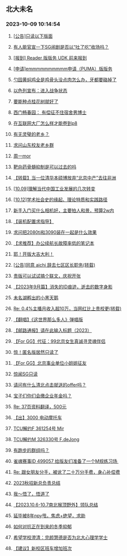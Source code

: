 ## 北大未名 
### 2023-10-09 10:14:54

1. [[公告]只读以下版面](https://bbs.pku.edu.cn/v2/post-read.php?bid=751&threadid=18660476)

2. [有人能官宣一下SG闹剧是否以“吐了吃”收场吗？](https://bbs.pku.edu.cn/v2/post-read.php?bid=1&threadid=18659141)

3. [[报到] Reader 版版务 UDK 前来报到](https://bbs.pku.edu.cn/v2/post-read.php?bid=665&threadid=18660605)

4. [[申请]emmmmmmmmmm申请（PUMA）版版务](https://bbs.pku.edu.cn/v2/post-read.php?bid=740&threadid=18660309)

5. [勺园黄焖鸡全是鸡骨头没点肉怎么办，牙都要硌掉了](https://bbs.pku.edu.cn/v2/post-read.php?bid=1431&threadid=18660670)

6. [以色列宣布：进入战争状态](https://bbs.pku.edu.cn/v2/post-read.php?bid=155&threadid=18660341)

7. [要能种点桂花树就好了](https://bbs.pku.edu.cn/v2/post-read.php?bid=138&threadid=18659762)

8. [西门畅春园： 有偿征不住宿舍男博士](https://bbs.pku.edu.cn/v2/post-read.php?bid=1431&threadid=17205128)

9. [在互联网大厂怎么样才能卷到p8](https://bbs.pku.edu.cn/v2/post-read.php?bid=104&threadid=18657630)

10. [有无灵璧的老乡？](https://bbs.pku.edu.cn/v2/post-read.php?bid=476&threadid=18660924)

11. [求问山东校友老乡群](https://bbs.pku.edu.cn/v2/post-read.php?bid=453&threadid=18480620)

12. [周一mor](https://bbs.pku.edu.cn/v2/post-read.php?bid=468&threadid=18660888)

13. [靶向药骨髓抑制是可以过去的吗](https://bbs.pku.edu.cn/v2/post-read.php?bid=244&threadid=18659041)

14. [【转载】当一位清华本硕博放弃“北京中产”去往非洲](https://bbs.pku.edu.cn/v2/post-read.php?bid=606&threadid=18660889)

15. [[10.09]理解当代中国工业发展的几次转变](https://bbs.pku.edu.cn/v2/post-read.php?bid=342&threadid=18660904)

16. [[10.12]学术社会史的缘起、理论特质和实践路径](https://bbs.pku.edu.cn/v2/post-read.php?bid=342&threadid=18660917)

17. [新手入门买什么相机好，主要拍人和景，预算2w内](https://bbs.pku.edu.cn/v2/post-read.php?bid=197&threadid=18660348)

18. [【装机配置求指导】](https://bbs.pku.edu.cn/v2/post-read.php?bid=1361&threadid=18660796)

19. [求问把2080ti和3090装在一起是什么效果](https://bbs.pku.edu.cn/v2/post-read.php?bid=1361&threadid=18658233)

20. [【求推荐】办公续航长故障率低的笔记本](https://bbs.pku.edu.cn/v2/post-read.php?bid=484&threadid=18660908)

21. [耶！开版大吉大利！](https://bbs.pku.edu.cn/v2/post-read.php?bid=1475&threadid=18660516)

22. [[公告]同意 aichi 辞去七区区长职务(转载)](https://bbs.pku.edu.cn/v2/post-read.php?bid=338&threadid=18650884)

23. [贵版可以试试搞个联文，庆祝开张](https://bbs.pku.edu.cn/v2/post-read.php?bid=1475&threadid=18660795)

24. [【2023年9月篇】消失的ID痕迹，逝去的数字身影](https://bbs.pku.edu.cn/v2/post-read.php?bid=338&threadid=18659240)

25. [未名湖孵出的小黑天鹅](https://bbs.pku.edu.cn/v2/post-read.php?bid=441&threadid=18659569)

26. [Re: 0.4%主播月收入超10万，当网红比上贵校更(转载)](https://bbs.pku.edu.cn/v2/post-read.php?bid=72&threadid=18660443)

27. [【翻唱】《这世界那么多人》弹唱版](https://bbs.pku.edu.cn/v2/post-read.php?bid=79&threadid=18660015)

28. [【邮路通报】请在此输入标题（2023）](https://bbs.pku.edu.cn/v2/post-read.php?bid=1367&threadid=18479885)

29. [【For GG】代征：99北京女生真诚寻灵魂伴侣](https://bbs.pku.edu.cn/v2/post-read.php?bid=167&threadid=18660218)

30. [惊！匿名版居然只读了](https://bbs.pku.edu.cn/v2/post-read.php?bid=103&threadid=18660676)

31. [【For GG】北京事业单位小姐姐征友](https://bbs.pku.edu.cn/v2/post-read.php?bid=167&threadid=18607838)

32. [惊闻SG只读](https://bbs.pku.edu.cn/v2/post-read.php?bid=103&threadid=18660613)

33. [请问有什么清北点击就送的offer吗？](https://bbs.pku.edu.cn/v2/post-read.php?bid=99&threadid=18660599)

34. [宝子们你们会缴企业年金吗？](https://bbs.pku.edu.cn/v2/post-read.php?bid=99&threadid=18495856)

35. [Re: 37页资料翻译，500元](https://bbs.pku.edu.cn/v2/post-read.php?bid=419&threadid=18650963)

36. [【出】3000 电动摩托车](https://bbs.pku.edu.cn/v2/post-read.php?bid=71&threadid=18660658)

37. [TCU解约F 361254号 Mir](https://bbs.pku.edu.cn/v2/post-read.php?bid=519&threadid=18660918)

38. [TCU解约M 326330号 F.deJong](https://bbs.pku.edu.cn/v2/post-read.php?bid=519&threadid=18660915)

39. [有跑步的群组吗？](https://bbs.pku.edu.cn/v2/post-read.php?bid=219&threadid=18597689)

40. [雀魂赛事ID 499057 给版友们准备了一个M规练习场 ](https://bbs.pku.edu.cn/v2/post-read.php?bid=744&threadid=18660786)

41. [Re: 跟女朋友分手，被讹了二十万分手费，身心补偿费](https://bbs.pku.edu.cn/v2/post-read.php?bid=301&threadid=18659945)

42. [2023秋招新总负责总结](https://bbs.pku.edu.cn/v2/post-read.php?bid=224&threadid=18660777)

43. [我～悟了，悟道了](https://bbs.pku.edu.cn/v2/post-read.php?bid=544&threadid=18660444)

44. [【2023.10.6-10.7南北猴顶野外】领队总结](https://bbs.pku.edu.cn/v2/post-read.php?bid=224&threadid=18660734)

45. [延毕被8年npy甩，焦虑+绝望，求助](https://bbs.pku.edu.cn/v2/post-read.php?bid=690&threadid=18660563)

46. [如何对抗正在到来的冬季抑郁](https://bbs.pku.edu.cn/v2/post-read.php?bid=690&threadid=18660872)

47. [希望学校澄清：完颜慧德是否为北大心理学学士](https://bbs.pku.edu.cn/v2/post-read.php?bid=438&threadid=18659734)

48. [【建议】新校区班车增加班次](https://bbs.pku.edu.cn/v2/post-read.php?bid=438&threadid=18640541)

